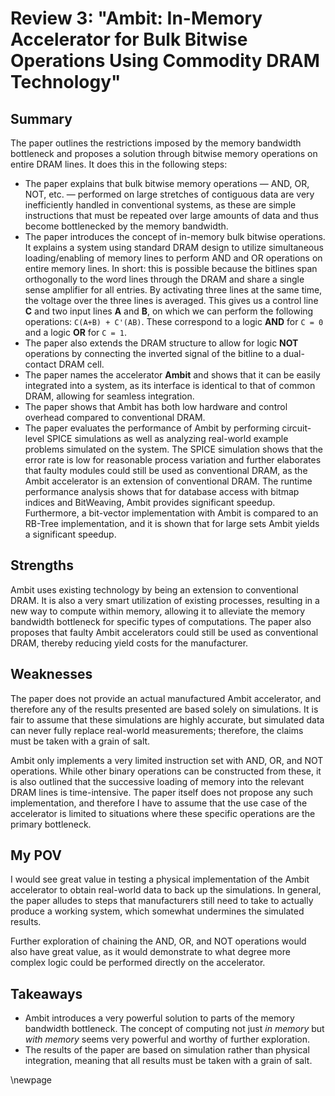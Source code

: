 # Review 3: "Ambit: In-Memory Accelerator for Bulk Bitwise Operations Using Commodity DRAM Technology"

## Summary

The paper outlines the restrictions imposed by the memory bandwidth bottleneck and proposes a solution through bitwise memory operations on entire DRAM lines. It does this in the following steps:

- The paper explains that bulk bitwise memory operations — AND, OR, NOT, etc. — performed on large stretches of contiguous data are very inefficiently handled in conventional systems, as these are simple instructions that must be repeated over large amounts of data and thus become bottlenecked by the memory bandwidth.  
- The paper introduces the concept of in-memory bulk bitwise operations. It explains a system using standard DRAM design to utilize simultaneous loading/enabling of memory lines to perform AND and OR operations on entire memory lines. In short: this is possible because the bitlines span orthogonally to the word lines through the DRAM and share a single sense amplifier for all entries. By activating three lines at the same time, the voltage over the three lines is averaged. This gives us a control line **C** and two input lines **A** and **B**, on which we can perform the following operations: `C(A+B) + C'(AB)`. These correspond to a logic **AND** for `C = 0` and a logic **OR** for `C = 1`.  
- The paper also extends the DRAM structure to allow for logic **NOT** operations by connecting the inverted signal of the bitline to a dual-contact DRAM cell.  
- The paper names the accelerator **Ambit** and shows that it can be easily integrated into a system, as its interface is identical to that of common DRAM, allowing for seamless integration.  
- The paper shows that Ambit has both low hardware and control overhead compared to conventional DRAM.  
- The paper evaluates the performance of Ambit by performing circuit-level SPICE simulations as well as analyzing real-world example problems simulated on the system. The SPICE simulation shows that the error rate is low for reasonable process variation and further elaborates that faulty modules could still be used as conventional DRAM, as the Ambit accelerator is an extension of conventional DRAM. The runtime performance analysis shows that for database access with bitmap indices and BitWeaving, Ambit provides significant speedup. Furthermore, a bit-vector implementation with Ambit is compared to an RB-Tree implementation, and it is shown that for large sets Ambit yields a significant speedup.

## Strengths

Ambit uses existing technology by being an extension to conventional DRAM. It is also a very smart utilization of existing processes, resulting in a new way to compute within memory, allowing it to alleviate the memory bandwidth bottleneck for specific types of computations. The paper also proposes that faulty Ambit accelerators could still be used as conventional DRAM, thereby reducing yield costs for the manufacturer.

## Weaknesses

The paper does not provide an actual manufactured Ambit accelerator, and therefore any of the results presented are based solely on simulations. It is fair to assume that these simulations are highly accurate, but simulated data can never fully replace real-world measurements; therefore, the claims must be taken with a grain of salt.  

Ambit only implements a very limited instruction set with AND, OR, and NOT operations. While other binary operations can be constructed from these, it is also outlined that the successive loading of memory into the relevant DRAM lines is time-intensive. The paper itself does not propose any such implementation, and therefore I have to assume that the use case of the accelerator is limited to situations where these specific operations are the primary bottleneck.

## My POV

I would see great value in testing a physical implementation of the Ambit accelerator to obtain real-world data to back up the simulations. In general, the paper alludes to steps that manufacturers still need to take to actually produce a working system, which somewhat undermines the simulated results.  

Further exploration of chaining the AND, OR, and NOT operations would also have great value, as it would demonstrate to what degree more complex logic could be performed directly on the accelerator.

## Takeaways

- Ambit introduces a very powerful solution to parts of the memory bandwidth bottleneck. The concept of computing not just *in memory* but *with memory* seems very powerful and worthy of further exploration.  
- The results of the paper are based on simulation rather than physical integration, meaning that all results must be taken with a grain of salt.

\newpage